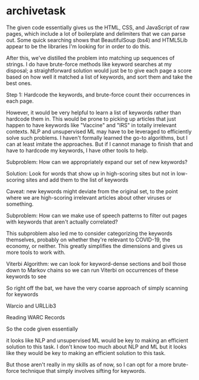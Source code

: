 # archivetask

The given code essentially gives us the HTML, CSS, and JavaScript of raw pages, which include a lot of boilerplate and delimiters that we can parse out. Some quick searching shows that BeautifulSoup (bs4) and HTML5Lib appear to be the libraries I'm looking for in order to do this.

After this, we've distilled the problem into matching up sequences of strings. I do have brute-force methods like keyword searches at my disposal; a straightforward solution would just be to give each page a score based on how well it matched a list of keywords, and sort them and take the best ones.

Step 1: Hardcode the keywords, and brute-force count their occurrences in each page. 





However, it would be very helpful to learn a list of keywords rather than hardcode them in. This would be prone to picking up articles that just happen to have keywords like "Vaccine" and "IRS" in totally irrelevant contexts. NLP and unsupervised ML may have to be leveraged to efficiently solve such problems. I haven't formally learned the go-to algorithms, but I can at least imitate the approaches. But if I cannot manage to finish that and have to hardcode my keywords, I have other tools to help.







Subproblem: How can we appropriately expand our set of new keywords?

Solution: Look for words that show up in high-scoring sites but not in low-scoring sites and add them to the list of keywords

Caveat: new keywords might deviate from the original set, to the point where we are high-scoring irrelevant articles about other viruses or something.


Subproblem: How can we make use of speech patterns to filter out pages with keywords that aren't actually correlated?

This subproblem also led me to consider categorizing the keywords themselves, probably on whether they're relevant to COVID-19, the economy, or neither. This greatly simplifies the dimensions and gives us more tools to work with.

Viterbi Algorithm: we can look for keyword-dense sections and boil those down to Markov chains 
so we can run Viterbi on occurrences of these keywords to see 



So right off the bat, we have the very coarse approach of simply scanning for keywords

Warcio and URLLib3

Reading WARC Records

So the code given essentially 


it looks like NLP and unsupervised ML would be key to making an efficient solution to this task. I don't know too much about NLP and ML but it looks like they would be key to making an efficient solution to this task.

But those aren't really in my skills as of now, so I can opt for a more brute-force technique that simply involves sifting for keywords.



